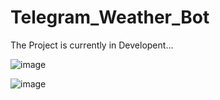 # Telegram_Weather_Bot

The Project is currently in Developent...

![image](https://user-images.githubusercontent.com/88075256/204886455-a22dfacb-7b5d-43b3-a2c4-87b28eab1602.png)

![image](https://user-images.githubusercontent.com/88075256/204886805-11a7c966-df2a-46f7-8619-f652c1d50338.png)

